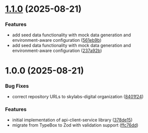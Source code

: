 # [1.1.0](https://github.com/skylabs-digital/api-client-service/compare/v1.0.0...v1.1.0) (2025-08-21)


### Features

* add seed data functionality with mock data generation and environment-aware configuration ([561eb9b](https://github.com/skylabs-digital/api-client-service/commit/561eb9b1145f856a4700bca1d78477a31c6847e3))
* add seed data functionality with mock data generation and environment-aware configuration ([237a92b](https://github.com/skylabs-digital/api-client-service/commit/237a92b8750ecb8714660bedb8662c13a62d71db))

# 1.0.0 (2025-08-21)


### Bug Fixes

* correct repository URLs to skylabs-digital organization ([8401f24](https://github.com/skylabs-digital/api-client-service/commit/8401f247b37807f0026102ffec6e811657fd9004))


### Features

* initial implementation of api-client-service library ([378de15](https://github.com/skylabs-digital/api-client-service/commit/378de1562c76292c0ea2e842d17e139acaae8c6f))
* migrate from TypeBox to Zod with validation support ([ffc76dd](https://github.com/skylabs-digital/api-client-service/commit/ffc76dd4d8c17cf854dd236ee7cb09aced0a313f))
